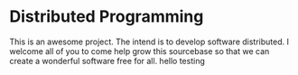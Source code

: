 Distributed Programming
=======================


This is an awesome project. The intend is to develop software distributed. I welcome all of you to come help grow this sourcebase so that we can create a wonderful software free for all.
hello testing
